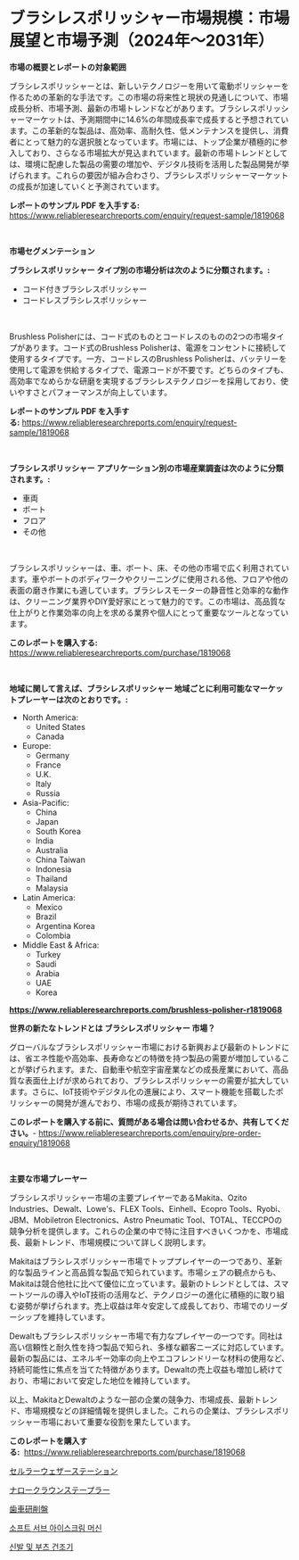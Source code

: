 <p><h1>ブラシレスポリッシャー市場規模：市場展望と市場予測（2024年〜2031年）</h1></p><p><strong>市場の概要とレポートの対象範囲</strong></p>
<p><p>ブラシレスポリッシャーとは、新しいテクノロジーを用いて電動ポリッシャーを作るための革新的な手法です。この市場の将来性と現状の見通しについて、市場成長分析、市場予測、最新の市場トレンドなどがあります。ブラシレスポリッシャーマーケットは、予測期間中に14.6%の年間成長率で成長すると予想されています。この革新的な製品は、高効率、高耐久性、低メンテナンスを提供し、消費者にとって魅力的な選択肢となっています。市場には、トップ企業が積極的に参入しており、さらなる市場拡大が見込まれています。最新の市場トレンドとしては、環境に配慮した製品の需要の増加や、デジタル技術を活用した製品開発が挙げられます。これらの要因が組み合わさり、ブラシレスポリッシャーマーケットの成長が加速していくと予測されています。</p></p>
<p><strong>レポートのサンプル PDF を入手する:</strong> <a href="https://www.reliableresearchreports.com/enquiry/request-sample/1819068">https://www.reliableresearchreports.com/enquiry/request-sample/1819068</a></p>
<p>&nbsp;</p>
<p><strong>市場セグメンテーション</strong></p>
<p><strong>ブラシレスポリッシャー タイプ別の市場分析は次のように分類されます。:</strong></p>
<p><ul><li>コード付きブラシレスポリッシャー</li><li>コードレスブラシレスポリッシャー</li></ul></p>
<p>&nbsp;</p>
<p><p>Brushless Polisherには、コード式のものとコードレスのものの2つの市場タイプがあります。コード式のBrushless Polisherは、電源をコンセントに接続して使用するタイプです。一方、コードレスのBrushless Polisherは、バッテリーを使用して電源を供給するタイプで、電源コードが不要です。どちらのタイプも、高効率でなめらかな研磨を実現するブラシレステクノロジーを採用しており、使いやすさとパフォーマンスが向上しています。</p></p>
<p><strong>レポートのサンプル PDF を入手する:</strong>&nbsp;<a href="https://www.reliableresearchreports.com/enquiry/request-sample/1819068">https://www.reliableresearchreports.com/enquiry/request-sample/1819068</a></p>
<p>&nbsp;</p>
<p><strong> ブラシレスポリッシャー アプリケーション別の市場産業調査は次のように分類されます。:</strong></p>
<p><ul><li>車両</li><li>ボート</li><li>フロア</li><li>その他</li></ul></p>
<p>&nbsp;</p>
<p><p>ブラシレスポリッシャーは、車、ボート、床、その他の市場で広く利用されています。車やボートのボディワークやクリーニングに使用される他、フロアや他の表面の磨き作業にも適しています。ブラシレスモーターの静音性と効率的な動作は、クリーニング業界やDIY愛好家にとって魅力的です。この市場は、高品質な仕上がりと作業効率の向上を求める業界や個人にとって重要なツールとなっています。</p></p>
<p><strong>このレポートを購入する:</strong>&nbsp; <a href="https://www.reliableresearchreports.com/purchase/1819068">https://www.reliableresearchreports.com/purchase/1819068</a></p>
<p>&nbsp;</p>
<p><strong>地域に関して言えば、ブラシレスポリッシャー 地域ごとに利用可能なマーケットプレーヤーは次のとおりです。:</strong></p>
<p><ul>
    <li>
        North America:
        <ul>
            <li>United States</li>
            <li>Canada</li>
        </ul>
    </li>
    <li>
        Europe:
        <ul>
            <li>Germany</li>
            <li>France</li>
            <li>U.K.</li>
            <li>Italy</li>
            <li>Russia</li>
        </ul>
    </li>
    <li>
        Asia-Pacific:
        <ul>
            <li>China</li>
            <li>Japan</li>
            <li>South Korea</li>
            <li>India</li>
            <li>Australia</li>
            <li>China Taiwan</li>
            <li>Indonesia</li>
            <li>Thailand</li>
            <li>Malaysia</li>
        </ul>
    </li>
    <li>
        Latin America:
        <ul>
            <li>Mexico</li>
            <li>Brazil</li>
            <li>Argentina Korea</li>
            <li>Colombia</li>
        </ul>
    </li>
    <li>
        Middle East & Africa:
        <ul>
            <li>Turkey</li>
            <li>Saudi</li>
            <li>Arabia</li>
            <li>UAE</li>
            <li>Korea</li>
        </ul>
    </li>
    </ul></p>
<p><strong><a href="https://www.reliableresearchreports.com/brushless-polisher-r1819068">https://www.reliableresearchreports.com/brushless-polisher-r1819068</a></strong>&nbsp;</p>
<p><strong>世界の新たなトレンドとは ブラシレスポリッシャー 市場？</strong></p>
<p><p>グローバルなブラシレスポリッシャー市場における新興および最新のトレンドには、省エネ性能や高効率、長寿命などの特徴を持つ製品の需要が増加していることが挙げられます。また、自動車や航空宇宙産業などの成長産業において、高品質な表面仕上げが求められており、ブラシレスポリッシャーの需要が拡大しています。さらに、IoT技術やデジタル化の進展により、スマート機能を搭載したポリッシャーの開発が進んでおり、市場の成長が期待されています。</p></p>
<p><strong>このレポートを購入する前に、質問がある場合は問い合わせるか、共有してください。</strong>- <a href="https://www.reliableresearchreports.com/enquiry/pre-order-enquiry/1819068">https://www.reliableresearchreports.com/enquiry/pre-order-enquiry/1819068</a></p>
<p>&nbsp;</p>
<p><strong>主要な市場プレーヤー</strong></p>
<p><p>ブラシレスポリッシャー市場の主要プレイヤーであるMakita、Ozito Industries、Dewalt、Lowe's、FLEX Tools、Einhell、Ecopro Tools、Ryobi、JBM、Mobiletron Electronics、Astro Pneumatic Tool、TOTAL、TECCPOの競争分析を提供します。これらの企業の中で特に注目すべきいくつかを、市場成長、最新トレンド、市場規模について詳しく説明します。</p><p>Makitaはブラシレスポリッシャー市場でトッププレイヤーの一つであり、革新的な製品ラインと高品質な製品で知られています。市場シェアの観点からも、Makitaは競合他社に比べて優位に立っています。最新のトレンドとしては、スマートツールの導入やIoT技術の活用など、テクノロジーの進化に積極的に取り組む姿勢が挙げられます。売上収益は年々安定して成長しており、市場でのリーダーシップを維持しています。</p><p>Dewaltもブラシレスポリッシャー市場で有力なプレイヤーの一つです。同社は高い信頼性と耐久性を持つ製品で知られ、多様な顧客ニーズに対応しています。最新の製品には、エネルギー効率の向上やエコフレンドリーな材料の使用など、持続可能性に焦点を当てた特徴があります。Dewaltの売上収益も増加し続けており、市場において安定した地位を維持しています。</p><p>以上、MakitaとDewaltのような一部の企業の競争力、市場成長、最新トレンド、市場規模などの詳細情報を提供しました。これらの企業は、ブラシレスポリッシャー市場において重要な役割を果たしています。</p></p>
<p><strong>このレポートを購入する:</strong>&nbsp;&nbsp;<a href="https://www.reliableresearchreports.com/purchase/1819068">https://www.reliableresearchreports.com/purchase/1819068</a></p>
<p><p><a href="https://github.com/laurenreichert/Market-Research-Report-List-1/blob/main/192515829464.md">セルラーウェザーステーション</a></p><p><a href="https://github.com/RodHoppe07/Market-Research-Report-List-1/blob/main/682304729465.md">ナロークラウンステープラー</a></p><p><a href="https://medium.com/@terrellconn2023/%E6%AD%AF%E8%BB%8A%E7%A0%94%E5%89%8A%E6%A9%9F%E5%B8%82%E5%A0%B4%E3%81%AF-%E5%B8%82%E5%A0%B4%E3%82%B7%E3%82%A7%E3%82%A2-%E3%82%B5%E3%82%A4%E3%82%BA-2031%E5%B9%B4%E3%81%BE%E3%81%A7%E3%81%AE%E4%BA%88%E6%83%B3%E4%BA%88%E6%B8%AC%E3%81%AB%E7%84%A6%E7%82%B9%E3%82%92%E5%BD%93%E3%81%A6%E3%81%A6%E3%81%84%E3%81%BE%E3%81%99-0f9f3188d5e8">歯車研削盤</a></p><p><a href="https://medium.com/@haroldwarren626/%EC%86%8C%ED%94%84%ED%8A%B8-%EC%84%9C%EB%B9%99-%EC%95%84%EC%9D%B4%EC%8A%A4%ED%81%AC%EB%A6%BC-%EB%A8%B8%EC%8B%A0-%EC%8B%9C%EC%9E%A5-%EC%8B%9C%EC%9E%A5-%EC%A0%90%EC%9C%A0%EC%9C%A8-%EC%8B%9C%EC%9E%A5-%ED%8A%B8%EB%A0%8C%EB%93%9C-%EA%B7%B8%EB%A6%AC%EA%B3%A0-%EB%AF%B8%EB%9E%98-%EC%84%B1%EC%9E%A5-%ED%83%90%EC%83%89-ef67e3b71a34">소프트 서브 아이스크림 머신</a></p><p><a href="https://medium.com/@ukaszduda1/%EC%8B%A0%EB%B0%9C%EA%B3%BC-%EB%B6%80%EC%B8%A0-%EA%B1%B4%EC%A1%B0%EA%B8%B0-%EC%8B%9C%EC%9E%A5-%EB%B6%84%EC%84%9D-cagr-%EC%8B%9C%EC%9E%A5-%EC%84%B8%EB%B6%84%ED%99%94-%EB%B0%8F-%EA%B8%80%EB%A1%9C%EB%B2%8C-%EC%82%B0%EC%97%85-%EA%B0%9C%EC%9A%94-9ad0f7d12543">신발 및 부츠 건조기</a></p></p>